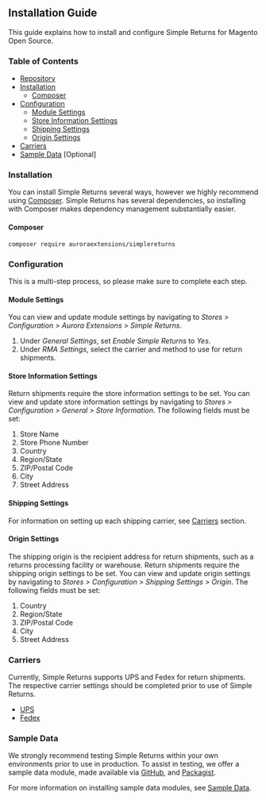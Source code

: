 ## Installation Guide

This guide explains how to install and configure Simple Returns for Magento Open Source.

### Table of Contents

+ [Repository](https://github.com/auroraextensions/simplereturns)
+ [Installation](#installation)
    - [Composer](#composer)
+ [Configuration](#configuration)
    - [Module Settings](#module-settings)
    - [Store Information Settings](#store-information-settings)
    - [Shipping Settings](#shipping-settings)
    - [Origin Settings](#origin-settings)
+ [Carriers](#carriers)
+ [Sample Data](#sample-data) [Optional]

### Installation

You can install Simple Returns several ways, however we highly recommend using [Composer](https://getcomposer.org).
Simple Returns has several dependencies, so installing with Composer makes dependency management substantially easier.

#### Composer

```
composer require auroraextensions/simplereturns
```

### Configuration

This is a multi-step process, so please make sure to complete each step.

#### Module Settings

You can view and update module settings by navigating to _Stores > Configuration > Aurora Extensions > Simple Returns_.

1. Under _General Settings_, set _Enable Simple Returns_ to *Yes*.
2. Under _RMA Settings_, select the carrier and method to use for return shipments.

#### Store Information Settings

Return shipments require the store information settings to be set. You can view and update store information settings
by navigating to _Stores > Configuration > General > Store Information_. The following fields must be set:

1. Store Name
2. Store Phone Number
3. Country
4. Region/State
5. ZIP/Postal Code
6. City
7. Street Address

#### Shipping Settings

For information on setting up each shipping carrier, see [Carriers](#carriers) section.

#### Origin Settings

The shipping origin is the recipient address for return shipments, such as a returns processing facility or warehouse.
Return shipments require the shipping origin settings to be set. You can view and update origin settings by navigating
to _Stores > Configuration > Shipping Settings > Origin_. The following fields must be set:

1. Country
2. Region/State
3. ZIP/Postal Code
4. City
5. Street Address

### Carriers

Currently, Simple Returns supports UPS and Fedex for return shipments. The respective carrier settings should be completed
prior to use of Simple Returns.

+ [UPS](https://docs.magento.com/m2/ce/user_guide/shipping/ups.html)
+ [Fedex](https://docs.magento.com/m2/ce/user_guide/shipping/fedex.html)

### Sample Data

We strongly recommend testing Simple Returns within your own environments prior to use in production. To assist in testing,
we offer a sample data module, made available via [GitHub](https://github.com/auroraextensions/simplereturns-sampledata),
and [Packagist](https://packagist.org/packages/auroraextensions/simplereturns-sampledata).

For more information on installing sample data modules, see [Sample Data](https://docs.auroraextensions.com/magento/extensions/2.x/sampledata/latest/).

